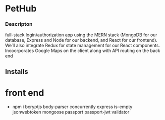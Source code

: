 
# PetHub

### Descripton

full-stack login/authorization app using the MERN stack (MongoDB for our database, Express and Node for our backend, and React for our frontend). We’ll also integrate Redux for state management for our React components.  Incoorporates Google Maps on the client along with API routing on the back end

## Installs
# front end
*  npm i bcryptjs body-parser concurrently express is-empty jsonwebtoken mongoose passport passport-jwt validator
